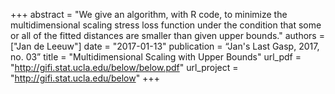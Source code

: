 +++
abstract = "We give an algorithm, with R code, to minimize the multidimensional scaling stress loss function under the condition that some or all of the fitted distances are smaller than given upper bounds."
authors = ["Jan de Leeuw"]
date = "2017-01-13"
publication = “Jan's Last Gasp, 2017, no. 03”
title = "Multidimensional Scaling with Upper Bounds"
url_pdf = "http://gifi.stat.ucla.edu/below/below.pdf"
url_project = "http://gifi.stat.ucla.edu/below"
+++

